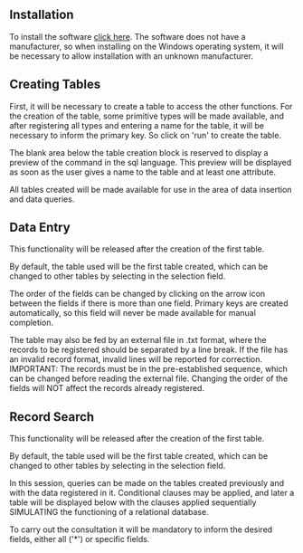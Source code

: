 ## Installation

To install the software [click here](https://github.com/wirlleyd/dbhelper-tcc/releases/download/v1.0.0/DBHelper.Setup.1.0.0.exe). The software does not have a manufacturer, so when installing on the Windows operating system, it will be necessary to allow installation with an unknown manufacturer.

## Creating Tables

First, it will be necessary to create a table to access the other functions. For the creation of the table, some primitive types will be made available, and after registering all types and entering a name for the table, it will be necessary to inform the primary key. So click on 'run' to create the table.

The blank area below the table creation block is reserved to display a preview of the command in the sql language. This preview will be displayed as soon as the user gives a name to the table and at least one attribute.

All tables created will be made available for use in the area of ​​data insertion and data queries.

## Data Entry

This functionality will be released after the creation of the first table.

By default, the table used will be the first table created, which can be changed to other tables by selecting in the selection field.

The order of the fields can be changed by clicking on the arrow icon between the fields if there is more than one field. Primary keys are created automatically, so this field will never be made available for manual completion.

The table may also be fed by an external file in .txt format, where the records to be registered should be separated by a line break. If the file has an invalid record format, invalid lines will be reported for correction.
IMPORTANT: The records must be in the pre-established sequence, which can be changed before reading the external file. Changing the order of the fields will NOT affect the records already registered.

## Record Search

This functionality will be released after the creation of the first table.

By default, the table used will be the first table created, which can be changed to other tables by selecting in the selection field.

In this session, queries can be made on the tables created previously and with the data registered in it. Conditional clauses may be applied, and later a table will be displayed below with the clauses applied sequentially SIMULATING the functioning of a relational database.

To carry out the consultation it will be mandatory to inform the desired fields, either all ('\*') or specific fields.
